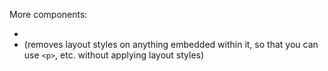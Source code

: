 More components:

- <Tweet>
- <Reset> (removes layout styles on anything embedded within it, so that you can use `<p>`, etc. without applying layout styles)